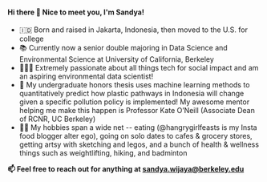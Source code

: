 #### Hi there 👋 Nice to meet you, I'm Sandya! 

- 🇮🇩 Born and raised in Jakarta, Indonesia, then moved to the U.S. for college
- 📚 Currently now a senior double majoring in Data Science and Environmental Science at University of California, Berkeley 
- 👩🏻‍💻 Extremely passionate about all things tech for social impact and am an aspiring environmental data scientist!
- 🌱 My undergraduate honors thesis uses machine learning methods to quantitatively predict how plastic pathways in Indonesia will change given a specific pollution policy is implemented! My awesome mentor helping me make this happen is Professor Kate O’Neill (Associate Dean of RCNR, UC Berkeley)
- 🏋️‍♀️ My hobbies span a wide net -- eating (@hangrygirlfeasts is my Insta food blogger alter ego), going on solo dates to cafes & grocery stores, getting artsy with sketching and legos, and a bunch of health & wellness things such as weightlifting, hiking, and badminton

**📫 Feel free to reach out for anything at sandya.wijaya@berkeley.edu**
